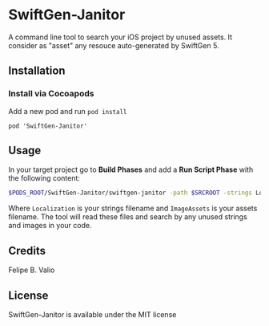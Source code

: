 # SwiftGen-Janitor

A command line tool to search your iOS project by unused assets. It consider as "asset" any resouce auto-generated by SwiftGen 5.

## Installation

### Install via Cocoapods

Add a new pod and run `pod install`

```
pod 'SwiftGen-Janitor'
```

## Usage

In your target project go to **Build Phases** and add a **Run Script Phase** with the following content:

```sh
$PODS_ROOT/SwiftGen-Janitor/swiftgen-janitor -path $SRCROOT -strings Localization -assets ImageAssets
```

Where `Localization` is your strings filename and `ImageAssets` is your assets filename. The tool will read these files and search by any unused strings and images in your code.

## Credits

Felipe B. Valio

## License

SwiftGen-Janitor is available under the MIT license
